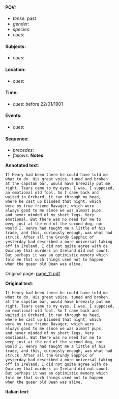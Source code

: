 #### POV: 
  - *tense*: past
  - *gender*:
  - *species*:
  - *cues*:
#### Subjects:
  - *cues*:
#### Location:
  - *cues*:
#### Time:
  - *cues*: before 22/01/1901
#### Events:
  - *cues*:
#### Sequence:
  - *precedes*: 
  - *follows*:
**Notes**:


**Annotated text**:
```
If Henry had been there he could have told me
what to do. His great voice, tuned and broken
at the capstan bar, would have breezily put me
right. Tears came to my eyes. I was, I supposed,
an emotional old fool. So I came back and
waited in Orchard, it ran through my head,
where he cast up blinded that night, which
were my true friend Ravager, which were
always good to me since we was almost pups,
and never minded of my short legs. Very
emotional. But there was no need for me to
weep just at the end of the second dog, nor
would I. Henry had taught me a little of his
trade, and this, curiously enough, was what had
struck. After all the Grundy Sapphic of
yesterday had described a more universal taking
off in Ireland. I did not quite agree with de
Quincey that murders in Ireland did not count.
But perhaps it was an optimistic memory which
told me that such things used not to happen
when the queer old Dean was alive.
```

Original page:
[page_11.pdf](https://github.com/vigji/cainjb/blob/main/source_material/pages/page_11.pdf)


**Original text**:
```
If Henry had been there he could have told me
what to do. His great voice, tuned and broken
at the capstan bar, would have breezily put me
right. Tears came to my eyes. I was, I supposed,
an emotional old fool. So I came back and
waited in Orchard, it ran through my head,
where he cast up blinded that night, which
were my true friend Ravager, which were
always good to me since we was almost pups,
and never minded of my short legs. Very
emotional. But there was no need for me to
weep just at the end of the second dog, nor
would I. Henry had taught me a little of his
trade, and this, curiously enough, was what had
struck. After all the Grundy Sapphic of
yesterday had described a more universal taking
off in Ireland. I did not quite agree with de
Quincey that murders in Ireland did not count.
But perhaps it was an optimistic memory which
told me that such things used not to happen
when the queer old Dean was alive.
```

**Italian text**:
```
```

